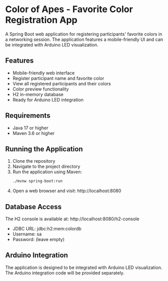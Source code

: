 # Color of Apes - Favorite Color Registration App

A Spring Boot web application for registering participants' favorite colors in a networking session. The application features a mobile-friendly UI and can be integrated with Arduino LED visualization.

## Features

- Mobile-friendly web interface
- Register participant name and favorite color
- View all registered participants and their colors
- Color preview functionality
- H2 in-memory database
- Ready for Arduino LED integration

## Requirements

- Java 17 or higher
- Maven 3.6 or higher

## Running the Application

1. Clone the repository
2. Navigate to the project directory
3. Run the application using Maven:
   ```bash
   ./mvnw spring-boot:run
   ```
4. Open a web browser and visit: http://localhost:8080

## Database Access

The H2 console is available at: http://localhost:8080/h2-console
- JDBC URL: jdbc:h2:mem:colordb
- Username: sa
- Password: (leave empty)

## Arduino Integration

The application is designed to be integrated with Arduino LED visualization. The Arduino integration code will be provided separately.
